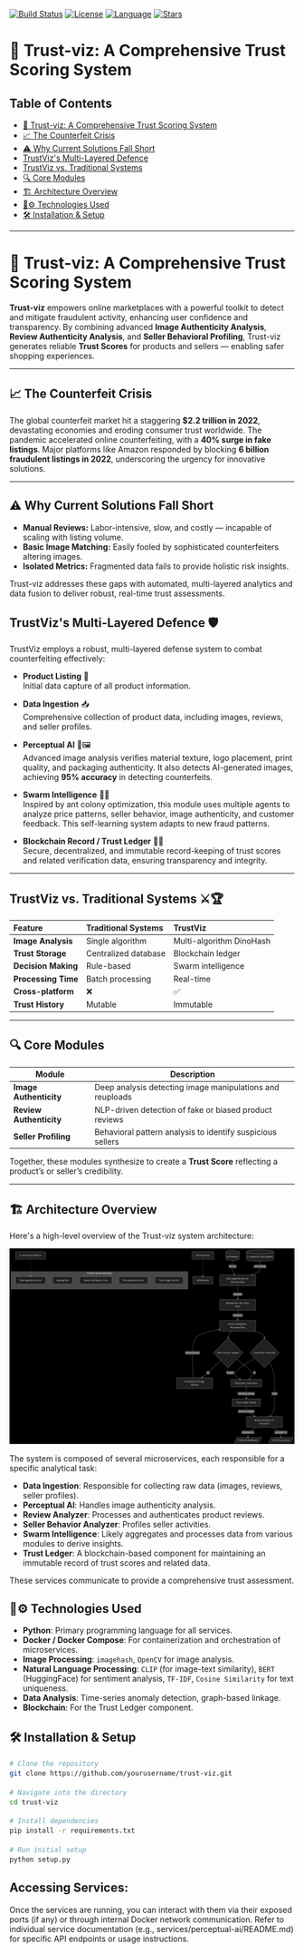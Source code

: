 
<!-- [![Trust-viz Banner](https://yourdomain.com/images/trust-viz-banner.jpg)](https://github.com/yourusername/trust-viz) -->

[![Build Status](https://img.shields.io/github/actions/workflow/status/sarthaksolow/trust-viz/ci.yml?branch=main)](https://github.com/sarthaksolow/trust-viz/actions)
[![License](https://img.shields.io/badge/license-MIT-brightgreen)](LICENSE)
[![Language](https://img.shields.io/badge/language-Python-blue)](https://www.python.org/)
[![Stars](https://img.shields.io/github/stars/sarthaksolow/trust-viz?style=social)](https://github.com/sarthaksolow/trust-viz/stargazers)

# 🚀 Trust-viz: A Comprehensive Trust Scoring System

## Table of Contents

- [🚀 Trust-viz: A Comprehensive Trust Scoring System](#-trust-viz-a-comprehensive-trust-scoring-system)
- [📈 The Counterfeit Crisis](#-the-counterfeit-crisis)
- [⚠️ Why Current Solutions Fall Short](#-why-current-solutions-fall-short)
- [TrustViz's Multi-Layered Defence](#trustvizs-multi-layered-defence-️)
- [TrustViz vs. Traditional Systems](#trustviz-vs-traditional-systems-️)
- [🔍 Core Modules](#-core-modules)
- [🏗️ Architecture Overview](#️-architecture-overview)
- [🧰⚙️ Technologies Used](#️-technologies-used)
- [🛠️ Installation & Setup](#️-installation--setup)

---

# 🚀 Trust-viz: A Comprehensive Trust Scoring System

**Trust-viz** empowers online marketplaces with a powerful toolkit to detect and mitigate fraudulent activity, enhancing user confidence and transparency. By combining advanced **Image Authenticity Analysis**, **Review Authenticity Analysis**, and **Seller Behavioral Profiling**, Trust-viz generates reliable **Trust Scores** for products and sellers — enabling safer shopping experiences.

---

## 📈 The Counterfeit Crisis

The global counterfeit market hit a staggering **\$2.2 trillion in 2022**, devastating economies and eroding consumer trust worldwide. The pandemic accelerated online counterfeiting, with a **40% surge in fake listings**. Major platforms like Amazon responded by blocking **6 billion fraudulent listings in 2022**, underscoring the urgency for innovative solutions.

---

## ⚠️ Why Current Solutions Fall Short

* **Manual Reviews:** Labor-intensive, slow, and costly — incapable of scaling with listing volume.
* **Basic Image Matching:** Easily fooled by sophisticated counterfeiters altering images.
* **Isolated Metrics:** Fragmented data fails to provide holistic risk insights.

Trust-viz addresses these gaps with automated, multi-layered analytics and data fusion to deliver robust, real-time trust assessments.

## TrustViz's Multi-Layered Defence 🛡️

TrustViz employs a robust, multi-layered defense system to combat counterfeiting effectively:

- **Product Listing** 📝  
  Initial data capture of all product information.

- **Data Ingestion** 📥  
  Comprehensive collection of product data, including images, reviews, and seller profiles.

- **Perceptual AI** 🤖🖼️  
  Advanced image analysis verifies material texture, logo placement, print quality, and packaging authenticity. It also detects AI-generated images, achieving **95% accuracy** in detecting counterfeits.

- **Swarm Intelligence** 🐜🧠  
  Inspired by ant colony optimization, this module uses multiple agents to analyze price patterns, seller behavior, image authenticity, and customer feedback. This self-learning system adapts to new fraud patterns.

- **Blockchain Record / Trust Ledger** 🔗📜  
  Secure, decentralized, and immutable record-keeping of trust scores and related verification data, ensuring transparency and integrity.

---

## TrustViz vs. Traditional Systems ⚔️🏆

| Feature            | Traditional Systems     | TrustViz                  |
| :----------------- | :--------------------- | :------------------------ |
| **Image Analysis**   | Single algorithm        | Multi-algorithm DinoHash  |
| **Trust Storage**    | Centralized database    | Blockchain ledger         |
| **Decision Making**  | Rule-based              | Swarm intelligence        |
| **Processing Time**  | Batch processing        | Real-time                 |
| **Cross-platform**   | ❌                      | ✅                        |
| **Trust History**    | Mutable                 | Immutable                 |

---

## 🔍 Core Modules

| Module                  | Description                                                |
| ----------------------- | ---------------------------------------------------------- |
| **Image Authenticity**  | Deep analysis detecting image manipulations and reuploads  |
| **Review Authenticity** | NLP-driven detection of fake or biased product reviews     |
| **Seller Profiling**    | Behavioral pattern analysis to identify suspicious sellers |

Together, these modules synthesize to create a **Trust Score** reflecting a product’s or seller’s credibility.

---

## 🏗️ Architecture Overview

Here's a high-level overview of the Trust-viz system architecture:

![Trust-viz Architecture Diagram](docs/deepseek_mermaid_20250622_3b41e5.png)

The system is composed of several microservices, each responsible for a specific analytical task:
*   **Data Ingestion**: Responsible for collecting raw data (images, reviews, seller profiles).
*   **Perceptual AI**: Handles image authenticity analysis.
*   **Review Analyzer**: Processes and authenticates product reviews.
*   **Seller Behavior Analyzer**: Profiles seller activities.
*   **Swarm Intelligence**: Likely aggregates and processes data from various modules to derive insights.
*   **Trust Ledger**: A blockchain-based component for maintaining an immutable record of trust scores and related data.

These services communicate to provide a comprehensive trust assessment.

## 🧰⚙️ Technologies Used

*   **Python**: Primary programming language for all services.
*   **Docker / Docker Compose**: For containerization and orchestration of microservices.
*   **Image Processing**: `imagehash`, `OpenCV` for image analysis.
*   **Natural Language Processing**: `CLIP` (for image-text similarity), `BERT` (HuggingFace) for sentiment analysis, `TF-IDF`, `Cosine Similarity` for text uniqueness.
*   **Data Analysis**: Time-series anomaly detection, graph-based linkage.
*   **Blockchain**: For the Trust Ledger component.

## 🛠️ Installation & Setup

```bash
# Clone the repository
git clone https://github.com/yourusername/trust-viz.git

# Navigate into the directory
cd trust-viz

# Install dependencies
pip install -r requirements.txt

# Run initial setup
python setup.py
```

## Accessing Services:
Once the services are running, you can interact with them via their exposed ports (if any) or through internal Docker network communication. Refer to individual service documentation (e.g., services/perceptual-ai/README.md) for specific API endpoints or usage instructions.
